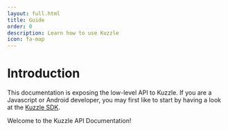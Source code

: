 ```yaml
---
layout: full.html
title: Guide
order: 0
description: Learn how to use Kuzzle
icon: fa-map
---
```


# Introduction

<aside class="warning">
This documentation is exposing the low-level API to Kuzzle.  
If you are a Javascript or Android developer, you may first like to start by having a look at the <a href="http://kuzzle.io/documentation/sdk-reference">Kuzzle SDK</a>.
</aside>

Welcome to the Kuzzle API Documentation!
<!--
# guide index
titi
v
{{#ancestry.children}}
* [{{title}}]({{link.from ancestry.parent}}) - {{summary}}
{{/ancestry.children}}
z
{{#ancestry.previousMember?}}
[Previous](ancestry.link.to ancestry.previousMember)
{{/ancestry.previousMember?}}
a
{{#ancestry.nextMember?}}
[Next](ancestry.link.to ancestry.nextMember)
{{/ancestry.nextMember?}} -->
